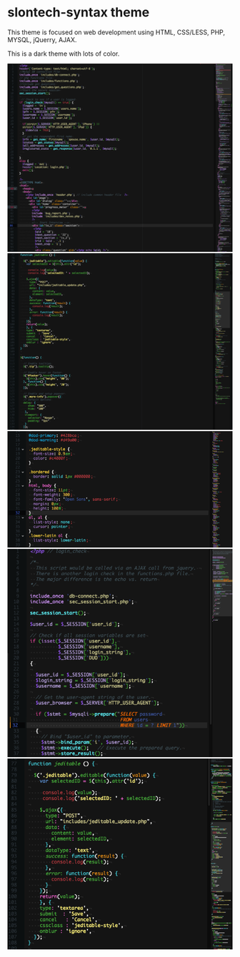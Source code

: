 # slontech-syntax theme

This theme is focused on web development using HTML, CSS/LESS, PHP, MYSQL, jQuerry, AJAX.

This is a dark theme with lots of color.


![A screenshot of your theme](screenshots/ScreenShot-1.png)
![A screenshot of your theme](screenshots/ScreenShot-2.png)
![A screenshot of your theme](screenshots/ScreenShot-3.png)
![A screenshot of your theme](screenshots/ScreenShot-4.png)
![A screenshot of your theme](screenshots/ScreenShot-5.png)
